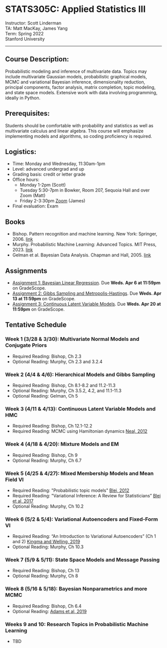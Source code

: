 # STATS305C: Applied Statistics III
Instructor: Scott Linderman <br>
TA: Matt MacKay, James Yang <br>
Term: Spring 2022 <br>
Stanford University

---

## Course Description: 
Probabilistic modeling and inference of multivariate data. Topics may include multivariate Gaussian models, probabilistic graphical models, MCMC and variational Bayesian inference, dimensionality reduction, principal components, factor analysis, matrix completion, topic modeling, and state space models. Extensive work with data involving programming, ideally in Python. 

## Prerequisites:
Students should be comfortable with probability and statistics as well as multivariate calculus and linear algebra. This course will emphasize implementing models and algorithms, so coding proficiency is required.

## Logistics:
- Time: Monday and Wednesday, 11:30am-1pm 
- Level: advanced undergrad and up
- Grading basis: credit or letter grade
- Office hours: 
  - Monday 1-2pm (Scott)
  - Tuesday 5:30-7pm in Bowker, Room 207, Sequoia Hall and over Zoom (Matt)
  - Friday 2-3:30pm [Zoom](https://stanford.zoom.us/j/91206623255?pwd=bTJ0S2F2TnNiM01wNjdycExoMzZjdz09) (James)
- Final evaluation: Exam

## Books
- Bishop. Pattern recognition and machine learning. New York: Springer, 2006. [link](https://www.microsoft.com/en-us/research/uploads/prod/2006/01/Bishop-Pattern-Recognition-and-Machine-Learning-2006.pdf)
- Murphy. Probabilistic Machine Learning: Advanced Topics. MIT Press, 2023. [link](https://probml.github.io/pml-book/book2.html)
- Gelman et al. Bayesian Data Analysis. Chapman and Hall, 2005. [link](http://www.stat.columbia.edu/~gelman/book/)

## Assignments
- [Assignment 1: Bayesian Linear Regression](https://github.com/slinderman/stats305c/blob/main/assignments/hw1/hw1.ipynb). Due **Weds. Apr 6 at 11:59pm** on GradeScope. 
- [Assignment 2: Gibbs Sampling and Metropolis-Hastings](https://github.com/slinderman/stats305c/blob/main/assignments/hw2/hw2.ipynb). Due **Weds. Apr 13 at 11:59pm** on GradeScope. 
- [Assignment 3: Continuous Latent Variable Models](https://github.com/slinderman/stats305c/blob/main/assignments/hw3/hw3.ipynb). Due **Weds. Apr 20 at 11:59pm** on GradeScope. 

## Tentative Schedule

### Week 1 (3/28 & 3/30): Multivariate Normal Models and Conjugate Priors
- Required Reading: Bishop, Ch 2.3
- Optional Reading: Murphy, Ch 2.3 and 3.2.4

### Week 2 (4/4 & 4/6): Hierarchical Models and Gibbs Sampling
- Required Reading: Bishop, Ch 8.1-8.2 and 11.2-11.3
- Optional Reading: Murphy, Ch 3.5.2, 4.2, and 11.1-11.3
- Optional Reading: Gelman, Ch 5

### Week 3 (4/11 & 4/13): Continuous Latent Variable Models and HMC
- Required Reading: Bishop, Ch 12.1-12.2 
- Required Reading: MCMC using Hamiltonian dynamics [Neal, 2012](https://arxiv.org/abs/1206.1901)

### Week 4 (4/18 & 4/20): Mixture Models and EM
- Required Reading: Bishop, Ch 9
- Optional Reading: Murphy, Ch 6.7

### Week 5 (4/25 & 4/27): Mixed Membership Models and Mean Field VI
- Required Reading: "Probabilistic topic models" [Blei, 2012](http://www.cs.columbia.edu/~blei/fogm/2020F/readings/Blei2012.pdf)
- Required Reading: "Variational Inference: A Review for Statisticians” [Blei et al, 2017](https://www.tandfonline.com/doi/full/10.1080/01621459.2017.1285773)
- Optional Reading: Murphy, Ch 10.2

### Week 6 (5/2 & 5/4): Variational Autoencoders and Fixed-Form VI
- Required Reading: “An Introduction to Variational Autoencoders” (Ch 1 and 2) [Kingma and Welling, 2019](https://arxiv.org/pdf/1906.02691.pdf)
- Optional Reading: Murphy, Ch 10.3

### Week 7 (5/9 & 5/11): State Space Models and Message Passing
- Required Reading: Bishop, Ch 13
- Optional Reading: Murphy, Ch 8

### Week 8 (5/16 & 5/18): Bayesian Nonparametrics and more MCMC
- Required Reading: Bishop, Ch 6.4
- Optional Reading: [Adams et al, 2019](https://homepages.inf.ed.ac.uk/imurray2/pub/09poisson/adams-murray-mackay-2009b.pdf)

### Weeks 9 and 10: Research Topics in Probabilistic Machine Learning
- TBD
